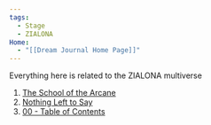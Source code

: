 ```yaml
---
tags:
  - Stage
  - ZIALONA
Home:
  - "[[Dream Journal Home Page]]"
---
```

Everything here is related to the ZIALONA multiverse
1. [The School of the Arcane](Dreams/01%20The%20School%20of%20the%20Arcane/The%20School%20of%20the%20Arcane.md)
2. [Nothing Left to Say](Dreams/04%20Nothing%20Left%20to%20Say/Nothing%20Left%20to%20Say.md)
3. [00 - Table of Contents](../03%20These%20Lyrics%20Will%20Write%20Themselves/00%20-%20Table%20of%20Contents.md)